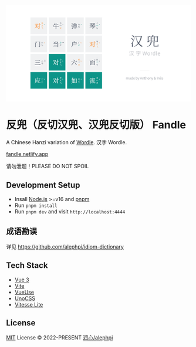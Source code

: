 ![](./public/og.png)

# 反兜（反切汉兜、汉兜反切版） Fandle

A Chinese Hanzi variation of [Wordle](https://www.powerlanguage.co.uk/wordle/). 汉字 Wordle.

[fandle.netlify.app](https://fandle.netlify.app)

请勿泄题！PLEASE DO NOT SPOIL

## Development Setup

- Insall [Node.js](https://nodejs.org/en/) >=v16 and [pnpm](https://pnpm.io/)
- Run `pnpm install`
- Run `pnpm dev` and visit `http://localhost:4444`

## 成语勘误
详见 https://github.com/alephpi/idiom-dictionary
## Tech Stack

- [Vue 3](https://v3.vuejs.org/)
- [Vite](https://vitejs.dev/)
- [VueUse](https://vueuse.org/)
- [UnoCSS](https://github.com/antfu/unocss)
- [Vitesse Lite](https://github.com/antfu/vitesse-lite)

## License

[MIT](./LICENSE) License © 2022-PRESENT [润心/alephpi](https://github.com/alephpi)
